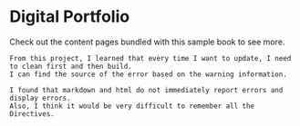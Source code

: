 # Digital Portfolio


Check out the content pages bundled with this sample book to see more.

```{tableofcontents}Things I learned
From this project, I learned that every time I want to update, I need to clean first and then build.
I can find the source of the error based on the warning information.
```
```{tableofcontents}Things I found difficult
I found that markdown and html do not immediately report errors and display errors.
Also, I think it would be very difficult to remember all the Directives.
```